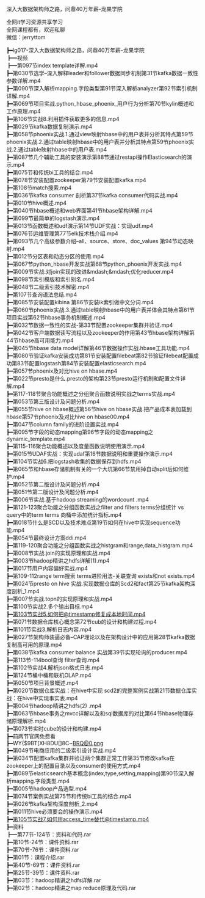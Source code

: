 深入大数据架构师之路，问鼎40万年薪-龙果学院

全网it学习资源共享学习<br>全网课程都有，欢迎私聊<br>微信：jerryttom<br>

┣━lg017-深入大数据架构师之路，问鼎40万年薪-龙果学院<br> ┣━视频<br> ┣━第097节index template详解.mp4<br> ┣━第030节选学–深入解释leader和follower数据同步机制第31节kafka数据一致性参数详解.mp4<br> ┣━第090节深入解析mapping.字段类型第91节深入解析analyzer第92节索引机制详解.mp4<br> ┣━第069节项目实战.python_hbase_phoenix_用户行为分析第70节kylin概述和工作原理.mp4<br> ┣━第106节实战8.利用插件获取更多的信息.mp4<br> ┣━第029节kafka数据复制演示.mp4<br> ┣━第058节phoenix实战.1.通过view映射hbase中的用户表并分析其特点第59节phoenix实战.2.通过table映射hbase中的用户表并分析其特点第59节phoenix实战.2.通过table映射hbase中的用户表.mp4<br> ┣━第087节几个辅助工具的安装演示第88节通过restapi操作Elasticsearch的演示.mp4<br> ┣━第075节和传统bi工具的结合.mp4<br> ┣━第078节安装配置zookeeper第79节安装配置kafka.mp4<br> ┣━第108节match搜索.mp4<br> ┣━第036节kafka consumer 剖析第37节kafka consumer代码实战.mp4<br> ┣━第010节hive概述.mp4<br> ┣━第040节hbase概述和web界面第41节hbase架构详解.mp4<br> ┣━第099节最简单的logstash演示.mp4<br> ┣━第013节函数概述和udf演示第14节UDF实战：实现udf.mp4<br> ┣━第076节运维管理第77节elk技术栈介绍.mp4<br> ┣━第093节几个高级参数介绍–all、source、store、doc_values 第94节动态映射.mp4<br> ┣━第012节分区表和动态分区的使用.mp4<br> ┣━第067节python_hbase开发实战第68节python_phoenix开发实战.mp4<br> ┣━第009节实战.对join实现的改进&amp;mdash;&amp;mdash;优化reducer.mp4<br> ┣━第098节索引模版和索引别名.mp4<br> ┣━第048节二级索引技术解密.mp4<br> ┣━第107节查询语法总结.mp4<br> ┣━第085节安装配置kibina 第86节安装ik索引做中文分词.mp4<br> ┣━第060节phoenix实战.3.通过table映射hbase中的用户表并体会其特点第61节项目实战第62节hbase事务机制概述.mp4<br> ┣━第032节数据一致性的实战-第33节配置zookeeper集群并验证.mp4<br> ┣━第042节客户端数据读写流程以及zookeeper的作用第43节hbase架构详解第44节hbase高可用能力.mp4<br> ┣━第045节hbase data model详解第46节数据操作实战.hbase工具功能.mp4<br> ┣━第080节验证kafka安装成功第81节安装配置filebeat第82节验证filebeat配置成功第83节配置logstash第84节安装配置elasticsearch.mp4<br> ┣━第057节phoenix及对比hive on hbase.mp4<br> ┣━第022节presto是什么.presto的架构第23节presto运行机制和配置文件详解.mp4<br> ┣━第117-118节聚合功能概述之分组聚合函数说明实战之terms实战.mp4<br> ┣━第053节第三版设计及问题分析.mp4<br> ┣━第055节hive on hbase概述第56节hive on hbase实战.把产品成本表加载到hbase第57节phoenix及对比hive on hbase00.mp4<br> ┣━第047节column family的进阶设置实战.mp4<br> ┣━第095节字段的动态mapping第96节字段的动态mapping之dynamic_template.mp4<br> ┣━第115-116聚合功能概述以及度量函数说明使用演示.mp4<br> ┣━第015节UDAF实战：实现udaf第16节数据说明和重要操作演示.mp4<br> ┣━第104节实战6.把logstash收集的数据保存到hdfs.mp4<br> ┣━第065节和hbase存储机制有关的一个大坑第66节禁用掉自动split后如何维护.mp4<br> ┣━第052节第二版设计及问题分析.mp4<br> ┣━第051节第二版设计及问题分析.mp4<br> ┣━第006节实战.基于hadoop streaming的wordcount .mp4<br> ┣━第121-123聚合功能之分组函数实战之filter and filters terms分组统计 vs query中的term terms 向桶中添加统计指标.mp4<br> ┣━第018节什么是SCD以及技术难点第19节如何在hive中实现sequence功能.mp4<br> ┣━第054节最终设计方案ddi.mp4<br> ┣━第119-120聚合功能之分组函数实战之histgram和range,data_histgram.mp4<br> ┣━第008节实战.join的实现原理和实战.mp4<br> ┣━第003节hadoop精讲之hdfs详解(1).mp4<br> ┣━第017节用户内容偏好实战.mp4<br> ┣━第109-112range term搜索 terms进阶用法-关联查询 exists和not exists.mp4<br> ┣━第024节presto on hive 实战.实现数据仓库的Scd2和fact第25节kafka架构深度剖析_1.mp4<br> ┣━第007节实战.topn的实现原理和实战.mp4<br> ┣━第100节实战2.多个输出目标.mp4<br> ┣━第103节实战5.如何把@timestamp修复成本地时间.mp4<br> ┣━第071节数据仓库核心概念第72节cub的设计和构建过程.mp4<br> ┣━第101节实战3.解析日志内容.mp4<br> ┣━第027节架构师装逼必备–CAP理论以及在架构设计中的应用第28节kafka数据复制高可用的原理.mp4<br> ┣━第038节kafka consumer balance 实战第39节实现轮询的producer.mp4<br> ┣━第113节-114bool查询 filter查询.mp4<br> ┣━第102节实战4.解析json格式日志.mp4<br> ┣━第124节桶中桶和联机OLAP.mp4<br> ┣━第050节项目背景概述.mp4<br> ┣━第020节数据仓库实战：在hive中实现 scd2的完整案例实战第21节数据仓库实战：在hive中实现事实表.mp4<br> ┣━第004节hadoop精讲之hdfs(2) .mp4<br> ┣━第063节hbase事务之mvcc详解以及和sql数据库的对比第64节hbase物理存储原理解析.mp4<br> ┣━第073节实时cube的设计和构建.mp4<br> ┣━前两节官网免费看<br> ┣━WY{$9BT[XH8DU[]8C~BRQ@0.png<br> ┣━第049节电商应用的二级索引设计实战.mp4<br> ┣━第034节配置kafka集群并验证两个集群正常工作第35节修改kafka在zookeeper上的配置目录以及consumer的使用方式.mp4<br> ┣━第089节elasticsearch基本概念(index,type,setting,mapping)第90节深入解析mapping.字段类型.mp4<br> ┣━第005节hadoop产品选型.mp4<br> ┣━第074节案例实战第75节和传统bi工具的结合.mp4<br> ┣━第026节kafka架构深度剖析_2.mp4<br> ┣━第011节hive必须要会的操作演示.mp4<br> ┣━第105节实战7.如何用access_time替代@timestamp.mp4<br> ┣━资料<br> ┣━第77节-124节：资料和代码.rar<br> ┣━第10节-24节：课件资料.rar<br> ┣━第70节-76节：课件资料.rar<br> ┣━第01节：课程介绍.rar<br> ┣━第40节-69节：课件资料.rar<br> ┣━第25节-39节：课件资料.rar<br> ┣━第03节：hadoop精讲之hdfs详解.rar<br> ┣━第02节：hadoop精讲之map reduce原理及代码.rar